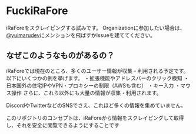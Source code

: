 # FuckiRaFore
iRaForeをスクレイピングする試みです。
Organizationに参加したい場合は、[@yuimarudev](https://twitter.com/yuimarudev)にメンションを飛ばすかIssueを建ててください。

## なぜこのようなものがあるの？
iRaForeでは現在のところ、多くのユーザー情報が収集・利用される予定です。以下にいくつかの例を挙げます。
・拡張機能やアドレスバーのクリック検知
・日本国外の住宅IPやVPN・プロキシーの制限（AWSも含む）
・キー入力
・マウス操作
さらに、これら以外にも大量の情報が収集・利用されます。

DiscordやTwitterなどのSNSでさえ、これほど多くの情報を集めていません。

このリポジトリのコンセプトは、iRaForeから情報をスクレイピングして取得し、それを安全に閲覧できるようにすることです
